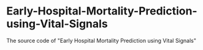# Early-Hospital-Mortality-Prediction-using-Vital-Signals
The source code of "Early Hospital Mortality Prediction using Vital Signals"
